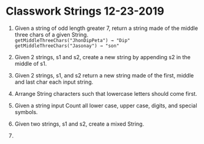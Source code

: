 # Classwork Strings 12-23-2019
1. Given a string of odd length greater 7, return a string made of the middle three chars of a given String.
<br /> `getMiddleThreeChars("JhonDipPeta") → "Dip"`
<br /> `getMiddleThreeChars("Jasonay") → "son"`

2. Given 2 strings, s1 and s2, create a new string by appending s2 in the middle of s1.


3. Given 2 strings, s1, and s2 return a new string made of the first, middle and last char each input string.

4. Arrange String characters such that lowercase letters should come first.

5. Given a string input Count all lower case, upper case, digits, and special symbols.

6. Given two strings, s1 and s2, create a mixed String.

7. 
